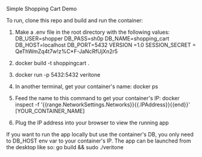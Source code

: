 Simple Shopping Cart Demo

To run, clone this repo and build and run the container:

1. Make a .env file in the root directory with the following values:
    DB_USER=shopper
    DB_PASS=sh0p
    DB_NAME=shopping_cart
    DB_HOST=localhost
    DB_PORT=5432
    VERSION =1.0
    SESSION_SECRET = QeThWmZq4t7w!z%C*F-JaNcRfUjXn2r5

1. docker build -t shoppingcart .
2. docker run -p 5432:5432 veritone
3. In another terminal, get your container's name:
    docker ps
4. Feed the name to this command to get your container's IP:
    docker inspect -f '{{range.NetworkSettings.Networks}}{{.IPAddress}}{{end}}' [YOUR_CONTAINER_NAME]
5. Plug the IP address into your browser to view the running app

If you want to run the app locally but use the container's DB, you only need to DB_HOST env var to your container's IP.
The app can be launched from the desktop like so:
    go build && sudo ./veritone
